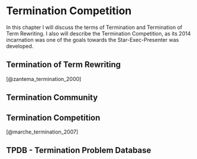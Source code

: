 # Termination Competition

In this chapter I will discuss the terms of Termination and Termination of Term Rewriting. I also will describe the Termination Competition, as its 2014 incarnation was one of the goals towards the Star-Exec-Presenter was developed.

## Termination of Term Rewriting

<!-- 
* example of a term rewriting system (maybe from TPDB itself)
* alternative to turing machines
* termination means, every term rewriting system has base case
    * possible example: pattern matching recursion in Haskell
 -->

[@zantema_termination_2000]

## Termination Community

<!-- 
* Workshops
* termination-portal.org
* Termtool mailing list
 -->

## Termination Competition

<!-- 
* since 2005
* Paris + Innsbruck
* steering commite
* important Persons: Marché, Thiemann, Waldmann
 -->

[@marche_termination_2007]

## TPDB - Termination Problem Database

